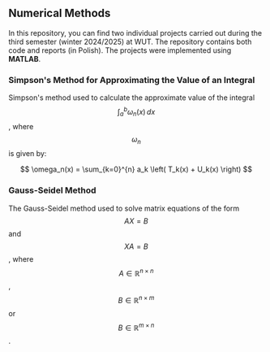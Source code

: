 ## Numerical Methods

In this repository, you can find two individual projects carried out during the third semester (winter 2024/2025) at WUT. The repository contains both code and reports (in Polish). The projects were implemented using **MATLAB**.

### Simpson's Method for Approximating the Value of an Integral

Simpson's method used to calculate the approximate value of the integral $$\int_a^b \omega_n(x) \, dx$$, where $$\omega_n$$ is given by:

$$
\omega_n(x) = \sum_{k=0}^{n} a_k \left( T_k(x) + U_k(x) \right)
$$

### Gauss-Seidel Method

The Gauss-Seidel method used to solve matrix equations of the form $$AX = B$$ and $$XA = B$$, where $$A \in \mathbb{R}^{n \times n}$$, $$B \in \mathbb{R}^{n \times m}$$ or $$B \in \mathbb{R}^{m \times n}$$.
